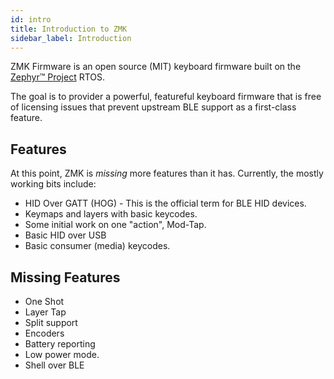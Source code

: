 ```yaml
---
id: intro
title: Introduction to ZMK
sidebar_label: Introduction
---
```


ZMK Firmware is an open source (MIT) keyboard
firmware built on the [Zephyr™ Project](https://zephyrproject.com/) RTOS.

The goal is to provider a powerful, featureful keyboard firmware that is free
of licensing issues that prevent upstream BLE support as a first-class
feature.

## Features

At this point, ZMK is _missing_ more features than it has. Currently, the mostly working bits
include:

- HID Over GATT (HOG) - This is the official term for BLE HID devices.
- Keymaps and layers with basic keycodes.
- Some initial work on one "action", Mod-Tap.
- Basic HID over USB
- Basic consumer (media) keycodes.

## Missing Features

- One Shot
- Layer Tap
- Split support
- Encoders
- Battery reporting
- Low power mode.
- Shell over BLE
